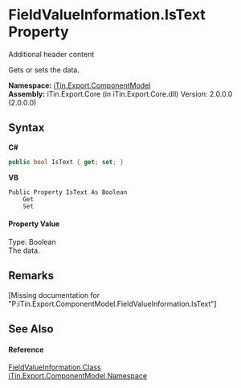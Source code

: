 # FieldValueInformation.IsText Property 
Additional header content 

Gets or sets the data.

**Namespace:**&nbsp;<a href="N_iTin_Export_ComponentModel">iTin.Export.ComponentModel</a><br />**Assembly:**&nbsp;iTin.Export.Core (in iTin.Export.Core.dll) Version: 2.0.0.0 (2.0.0.0)

## Syntax

**C#**<br />
``` C#
public bool IsText { get; set; }
```

**VB**<br />
``` VB
Public Property IsText As Boolean
	Get
	Set
```


#### Property Value
Type: Boolean<br />The data.

## Remarks
\[Missing <remarks> documentation for "P:iTin.Export.ComponentModel.FieldValueInformation.IsText"\]

## See Also


#### Reference
<a href="T_iTin_Export_ComponentModel_FieldValueInformation">FieldValueInformation Class</a><br /><a href="N_iTin_Export_ComponentModel">iTin.Export.ComponentModel Namespace</a><br />